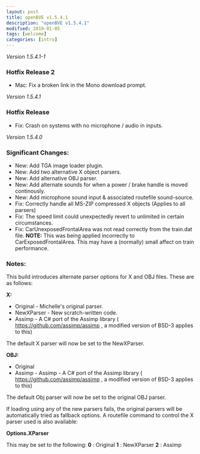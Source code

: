 ```yaml
---
layout: post
title: openBVE v1.5.4.1
description: "openBVE v1.5.4.1"
modified: 2019-01-05
tags: [welcome]
categories: [intro]
---
```


*Version 1.5.4.1-1*

### Hotfix Release 2

* Mac: Fix a broken link in the Mono download prompt.

*Version 1.5.4.1*

### Hotfix Release

* Fix: Crash on systems with no microphone / audio in inputs.

*Version 1.5.4.0*

### Significant Changes:

* New: Add TGA image loader plugin.
* New: Add two alternative X object parsers.
* New: Add alternative OBJ parser.
* New: Add alternate sounds for when a power / brake handle is moved continously.
* New: Add microphone sound input & associated routefile sound-source.
* Fix: Correctly handle all MS-ZIP compressed X objects (Applies to all parsers)
* Fix: The speed limit could unexpectedly revert to unlimited in certain circumstances.
* Fix: CarUnexposedFrontalArea was not read correctly from the train.dat file. **NOTE:** This was being applied incorrectly to CarExposedFrontalArea. This may have a (normally) small affect on train performance.

### Notes:

This build introduces alternate parser options for X and OBJ files.
These are as follows:

**X:**

- Original - Michelle's original parser.
- NewXParser - New scratch-written code.
- Assimp - A C# port of the Assimp library ( https://github.com/assimp/assimp , a modified version of BSD-3 applies to this)

The default X parser will now be set to the NewXParser.

**OBJ:**

- Original
- Assimp - Assimp - A C# port of the Assimp library ( https://github.com/assimp/assimp , a modified version of BSD-3 applies to this)

The default Obj parser will now be set to the original OBJ parser.

If loading using any of the new parsers fails, the original parsers will be automatically tried as fallback options.
A routefile command to control the X parser used is also available:

**Options.XParser**

This may be set to the following: **0** : Original **1** : NewXParser **2** : Assimp